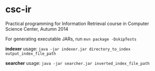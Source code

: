 csc-ir
======

Practical programming for Information Retrieval course in Computer Science Center, Autumn 2014


For generating executable JARs, run `mvn package -DskipTests`

**indexer** usage: `java -jar indexer.jar directory_to_index output_index_file_path`

**searcher** usage: `java -jar searcher.jar inverted_index_file_path`